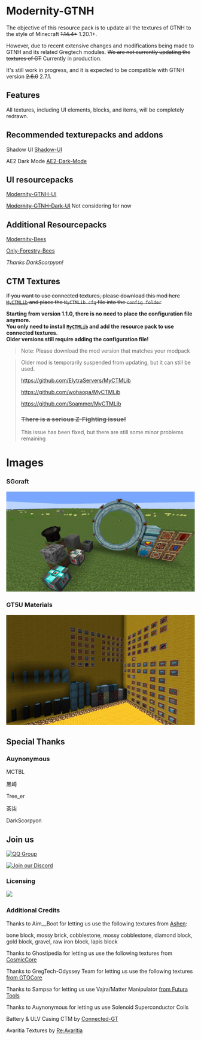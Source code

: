 # Modernity-GTNH

The objective of this resource pack is to update all the textures of GTNH to the style of Minecraft ~~1.14.4+~~ 1.20.1+.

However, due to recent extensive changes and modifications being made to GTNH and its related Gregtech modules. ~~We are not currently updating the textures of GT~~ Currently in production.

It's still work in progress, and it is expected to be compatible with GTNH version ~~2.6.0~~  2.7.1.

## Features

All textures, including UI elements, blocks, and items, will be completely redrawn.

## Recommended texturepacks and addons

Shadow UI [Shadow-UI](https://github.com/Ranzuu/Shadow-UI)

AE2 Dark Mode [AE2-Dark-Mode](https://github.com/Ranzuu/AE2-Dark-Mode)

## UI resourcepacks

[Modernity-GTNH-UI](https://github.com/ABKQPO/Modernity-GTNH-UI)

~~[Modernity-GTNH-Dark-UI](https://github.com/ABKQPO/Modernity-GTNH-Dark-UI)~~ Not considering for now

## Additional Resourcepacks

[Modernity-Bees](https://github.com/DarkScorpyon/Just-Productive-Bees-)

[Only-Forestry-Bees](https://github.com/DarkScorpyon/Just-Forestry-Bees-)

*Thanks DarkScorpyon!*

## CTM Textures

~~If you want to use connected textures, please download this mod here [`MyCTMLib`](https://github.com/ABKQPO/MyCTMLib) and place the `MyCTMLib.cfg` file into the `config folder`~~

**Starting from version 1.1.0, there is no need to place the configuration file anymore.  
You only need to install [`MyCTMLib`](https://github.com/ABKQPO/MyCTMLib) and add the resource pack to use connected textures.**  
**Older versions still require adding the configuration file!**

> Note: Please download the mod version that matches your modpack

>
>Older mod is temporarily suspended from updating, but it can still be used.
>
>https://github.com/ElytraServers/MyCTMLib
>
>https://github.com/wohaopa/MyCTMLib
>
>https://github.com/Soammer/MyCTMLib
>
> ### ~~There is a serious Z-Fighting issue!~~
>
> This issue has been fixed, but there are still some minor problems remaining


# Images


  ### SGcraft
  <img src="https://raw.githubusercontent.com/ABKQPO/Modernity-GTNH/main/Screenshots/SGcraft.png" />
  


  ### GT5U Materials
  <img src="https://raw.githubusercontent.com/ABKQPO/Modernity-GTNH/main/Screenshots/Materials.png" />

## Special Thanks

### Auynonymous

MCTBL

黑崎

Tree_er

茶柒

DarkScorpyon

## Join us

[![QQ Group](https://img.shields.io/badge/QQ-961382654-12B7F5?logo=qq&logoColor=white)](https://qm.qq.com/q/IQTB6JHkoC)

[![Join our Discord](https://img.shields.io/discord/1406476073096450128?color=5865F2&logo=discord&logoColor=white)](https://discord.gg/cZTMm6Rzvx)

### Licensing

 [![](https://img.shields.io/badge/License-CC%20BY--NC--SA%204.0-yellow.svg?style=flat-square)](https://creativecommons.org/licenses/by-nc-sa/4.0/)

### Additional Credits
Thanks to Aim__Boot for letting us use the following textures from [Ashen](https://www.curseforge.com/minecraft/texture-packs/ashen-16x):

bone block, mossy brick, cobblestone, mossy cobblestone, diamond block, gold block, gravel, raw iron block, lapis block


Thanks to Ghostipedia for letting us use the following textures from [CosmicCore](https://github.com/Frontiers-PackForge/CosmicCore)

Thanks to GregTech-Odyssey Team for letting us use the following textures [from GTOCore](https://github.com/GregTech-Odyssey/GTOCore)

Thanks to Sampsa for letting us use Vajra/Matter Manipulator [from Futura Tools](https://github.com/S4mpsa/FuturaTools)

Thanks to Auynonymous for letting us use Solenoid Superconductor Coils

Battery & ULV Casing CTM by [Connected-GT](https://modrinth.com/resourcepack/connected-gt/versions)

Avaritia Textures by [Re:Avaritia](https://github.com/Nova-Committee/Re-Avaritia)